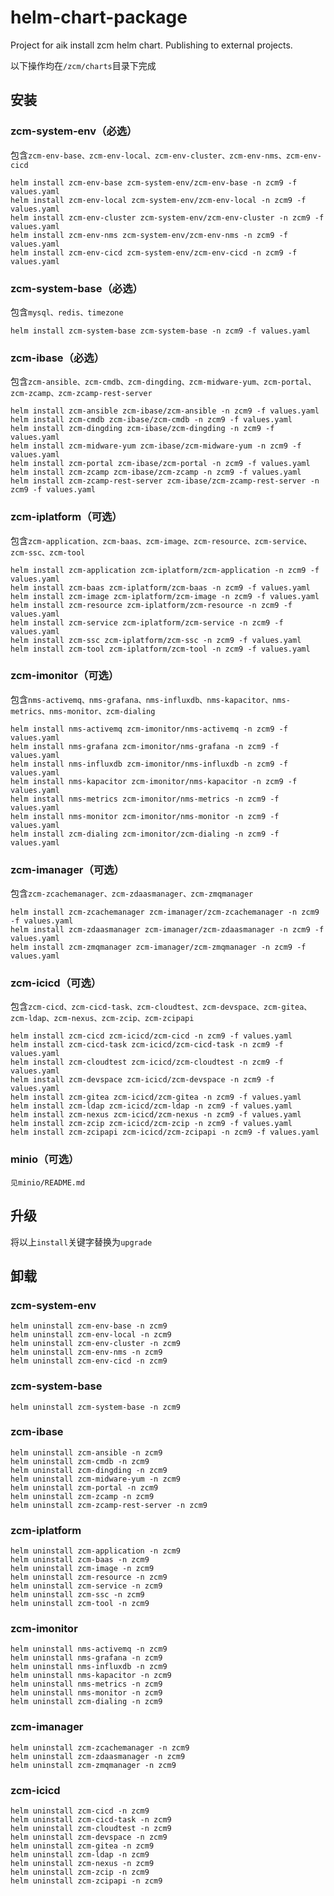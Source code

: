 # helm-chart-package

Project for aik install zcm helm chart. Publishing to external projects.

以下操作均在`/zcm/charts`目录下完成
## 安装
### zcm-system-env（必选）
包含`zcm-env-base、zcm-env-local、zcm-env-cluster、zcm-env-nms、zcm-env-cicd`
```
helm install zcm-env-base zcm-system-env/zcm-env-base -n zcm9 -f values.yaml
helm install zcm-env-local zcm-system-env/zcm-env-local -n zcm9 -f values.yaml
helm install zcm-env-cluster zcm-system-env/zcm-env-cluster -n zcm9 -f values.yaml
helm install zcm-env-nms zcm-system-env/zcm-env-nms -n zcm9 -f values.yaml
helm install zcm-env-cicd zcm-system-env/zcm-env-cicd -n zcm9 -f values.yaml
```
### zcm-system-base（必选）
包含`mysql、redis、timezone`
```
helm install zcm-system-base zcm-system-base -n zcm9 -f values.yaml
```
### zcm-ibase（必选）
包含`zcm-ansible、zcm-cmdb、zcm-dingding、zcm-midware-yum、zcm-portal、zcm-zcamp、zcm-zcamp-rest-server`
```
helm install zcm-ansible zcm-ibase/zcm-ansible -n zcm9 -f values.yaml
helm install zcm-cmdb zcm-ibase/zcm-cmdb -n zcm9 -f values.yaml
helm install zcm-dingding zcm-ibase/zcm-dingding -n zcm9 -f values.yaml
helm install zcm-midware-yum zcm-ibase/zcm-midware-yum -n zcm9 -f values.yaml
helm install zcm-portal zcm-ibase/zcm-portal -n zcm9 -f values.yaml
helm install zcm-zcamp zcm-ibase/zcm-zcamp -n zcm9 -f values.yaml
helm install zcm-zcamp-rest-server zcm-ibase/zcm-zcamp-rest-server -n zcm9 -f values.yaml
```
### zcm-iplatform（可选）
包含`zcm-application、zcm-baas、zcm-image、zcm-resource、zcm-service、zcm-ssc、zcm-tool`
```
helm install zcm-application zcm-iplatform/zcm-application -n zcm9 -f values.yaml
helm install zcm-baas zcm-iplatform/zcm-baas -n zcm9 -f values.yaml
helm install zcm-image zcm-iplatform/zcm-image -n zcm9 -f values.yaml
helm install zcm-resource zcm-iplatform/zcm-resource -n zcm9 -f values.yaml
helm install zcm-service zcm-iplatform/zcm-service -n zcm9 -f values.yaml
helm install zcm-ssc zcm-iplatform/zcm-ssc -n zcm9 -f values.yaml
helm install zcm-tool zcm-iplatform/zcm-tool -n zcm9 -f values.yaml
```
### zcm-imonitor（可选）
包含`nms-activemq、nms-grafana、nms-influxdb、nms-kapacitor、nms-metrics、nms-monitor、zcm-dialing`
```
helm install nms-activemq zcm-imonitor/nms-activemq -n zcm9 -f values.yaml
helm install nms-grafana zcm-imonitor/nms-grafana -n zcm9 -f values.yaml
helm install nms-influxdb zcm-imonitor/nms-influxdb -n zcm9 -f values.yaml
helm install nms-kapacitor zcm-imonitor/nms-kapacitor -n zcm9 -f values.yaml
helm install nms-metrics zcm-imonitor/nms-metrics -n zcm9 -f values.yaml
helm install nms-monitor zcm-imonitor/nms-monitor -n zcm9 -f values.yaml
helm install zcm-dialing zcm-imonitor/zcm-dialing -n zcm9 -f values.yaml
```
### zcm-imanager（可选）
包含`zcm-zcachemanager、zcm-zdaasmanager、zcm-zmqmanager`
```
helm install zcm-zcachemanager zcm-imanager/zcm-zcachemanager -n zcm9 -f values.yaml
helm install zcm-zdaasmanager zcm-imanager/zcm-zdaasmanager -n zcm9 -f values.yaml
helm install zcm-zmqmanager zcm-imanager/zcm-zmqmanager -n zcm9 -f values.yaml
```

### zcm-icicd（可选）
包含`zcm-cicd、zcm-cicd-task、zcm-cloudtest、zcm-devspace、zcm-gitea、zcm-ldap、zcm-nexus、zcm-zcip、zcm-zcipapi`
```
helm install zcm-cicd zcm-icicd/zcm-cicd -n zcm9 -f values.yaml
helm install zcm-cicd-task zcm-icicd/zcm-cicd-task -n zcm9 -f values.yaml
helm install zcm-cloudtest zcm-icicd/zcm-cloudtest -n zcm9 -f values.yaml
helm install zcm-devspace zcm-icicd/zcm-devspace -n zcm9 -f values.yaml
helm install zcm-gitea zcm-icicd/zcm-gitea -n zcm9 -f values.yaml
helm install zcm-ldap zcm-icicd/zcm-ldap -n zcm9 -f values.yaml
helm install zcm-nexus zcm-icicd/zcm-nexus -n zcm9 -f values.yaml
helm install zcm-zcip zcm-icicd/zcm-zcip -n zcm9 -f values.yaml
helm install zcm-zcipapi zcm-icicd/zcm-zcipapi -n zcm9 -f values.yaml
```
### minio（可选）
```
见minio/README.md
```

## 升级
将以上`install`关键字替换为`upgrade`

## 卸载
### zcm-system-env
```
helm uninstall zcm-env-base -n zcm9
helm uninstall zcm-env-local -n zcm9
helm uninstall zcm-env-cluster -n zcm9
helm uninstall zcm-env-nms -n zcm9
helm uninstall zcm-env-cicd -n zcm9
```
### zcm-system-base
```
helm uninstall zcm-system-base -n zcm9
```
### zcm-ibase
```
helm uninstall zcm-ansible -n zcm9
helm uninstall zcm-cmdb -n zcm9
helm uninstall zcm-dingding -n zcm9
helm uninstall zcm-midware-yum -n zcm9
helm uninstall zcm-portal -n zcm9
helm uninstall zcm-zcamp -n zcm9
helm uninstall zcm-zcamp-rest-server -n zcm9
```
### zcm-iplatform
```
helm uninstall zcm-application -n zcm9
helm uninstall zcm-baas -n zcm9
helm uninstall zcm-image -n zcm9
helm uninstall zcm-resource -n zcm9
helm uninstall zcm-service -n zcm9
helm uninstall zcm-ssc -n zcm9
helm uninstall zcm-tool -n zcm9
```
### zcm-imonitor
```
helm uninstall nms-activemq -n zcm9
helm uninstall nms-grafana -n zcm9
helm uninstall nms-influxdb -n zcm9
helm uninstall nms-kapacitor -n zcm9
helm uninstall nms-metrics -n zcm9
helm uninstall nms-monitor -n zcm9
helm uninstall zcm-dialing -n zcm9
```
### zcm-imanager
```
helm uninstall zcm-zcachemanager -n zcm9
helm uninstall zcm-zdaasmanager -n zcm9
helm uninstall zcm-zmqmanager -n zcm9
```
### zcm-icicd
```
helm uninstall zcm-cicd -n zcm9
helm uninstall zcm-cicd-task -n zcm9
helm uninstall zcm-cloudtest -n zcm9
helm uninstall zcm-devspace -n zcm9
helm uninstall zcm-gitea -n zcm9
helm uninstall zcm-ldap -n zcm9
helm uninstall zcm-nexus -n zcm9
helm uninstall zcm-zcip -n zcm9
helm uninstall zcm-zcipapi -n zcm9
```
